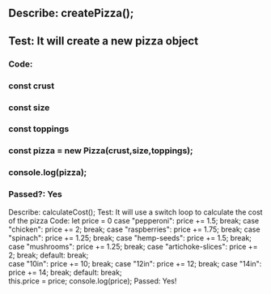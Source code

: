 ## Describe: createPizza();
## Test: It will create a new pizza object
  ### Code: 
  ### const crust
  ### const size
  ### const toppings
  ### const pizza = new Pizza(crust,size,toppings);
  ### console.log(pizza);
  ### Passed?: Yes

Describe: calculateCost();
Test: It will use a switch loop to calculate the cost of the pizza
  Code: 
   let price = 0
      case "pepperoni":
        price += 1.5;
        break;
      case "chicken":
        price += 2;
        break;
      case "raspberries":
        price += 1.75;
        break;
      case "spinach":
        price += 1.25;
        break;
      case "hemp-seeds":
        price += 1.5;
        break;
      case "mushrooms":
        price += 1.25;
        break;
      case "artichoke-slices":
        price += 2;
        break;
      default:
        break;  
    case "10in":
      price += 10;
      break;
    case "12in":
      price += 12;
      break;
    case "14in":
      price += 14;
      break;
    default:
      break;      
  this.price = price;
  console.log(price);
  Passed: Yes!